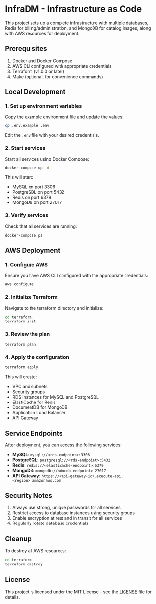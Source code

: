 # InfraDM - Infrastructure as Code

This project sets up a complete infrastructure with multiple databases, Redis for billing/administration, and MongoDB for catalog images, along with AWS resources for deployment.

## Prerequisites

1. Docker and Docker Compose
2. AWS CLI configured with appropriate credentials
3. Terraform (v1.0.0 or later)
4. Make (optional, for convenience commands)

## Local Development

### 1. Set up environment variables

Copy the example environment file and update the values:

```bash
cp .env.example .env
```

Edit the `.env` file with your desired credentials.

### 2. Start services

Start all services using Docker Compose:

```bash
docker-compose up -d
```

This will start:
- MySQL on port 3306
- PostgreSQL on port 5432
- Redis on port 6379
- MongoDB on port 27017

### 3. Verify services

Check that all services are running:

```bash
docker-compose ps
```

## AWS Deployment

### 1. Configure AWS

Ensure you have AWS CLI configured with the appropriate credentials:

```bash
aws configure
```

### 2. Initialize Terraform

Navigate to the terraform directory and initialize:

```bash
cd terraform
terraform init
```

### 3. Review the plan

```bash
terraform plan
```

### 4. Apply the configuration

```bash
terraform apply
```

This will create:
- VPC and subnets
- Security groups
- RDS instances for MySQL and PostgreSQL
- ElastiCache for Redis
- DocumentDB for MongoDB
- Application Load Balancer
- API Gateway

## Service Endpoints

After deployment, you can access the following services:

- **MySQL**: `mysql://<rds-endpoint>:3306`
- **PostgreSQL**: `postgresql://<rds-endpoint>:5432`
- **Redis**: `redis://<elasticache-endpoint>:6379`
- **MongoDB**: `mongodb://<docdb-endpoint>:27017`
- **API Gateway**: `https://<api-gateway-id>.execute-api.<region>.amazonaws.com`

## Security Notes

1. Always use strong, unique passwords for all services
2. Restrict access to database instances using security groups
3. Enable encryption at rest and in transit for all services
4. Regularly rotate database credentials

## Cleanup

To destroy all AWS resources:

```bash
cd terraform
terraform destroy
```

## License

This project is licensed under the MIT License - see the [LICENSE](LICENSE) file for details.

